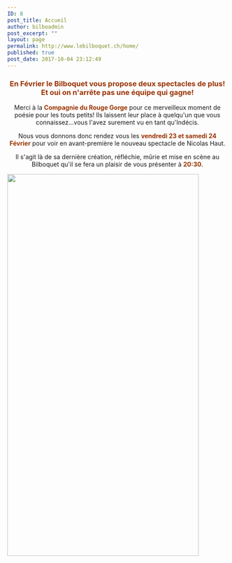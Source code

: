 ```yaml
---
ID: 8
post_title: Accueil
author: bilboadmin
post_excerpt: ""
layout: page
permalink: http://www.lebilboquet.ch/home/
published: true
post_date: 2017-10-04 23:12:49
---
```

<h3 style="text-align: center;"><strong><span style="color: #993300;">En Février le Bilboquet vous propose deux spectacles de plus! Et oui on n'arrête pas une équipe qui gagne!
</span>
</strong></h3>
<p style="text-align: center;">Merci à la <span style="color: #993300;"><strong>Compagnie du Rouge Gorge</strong> </span>pour ce merveilleux moment de poésie pour les touts petits! Ils laissent leur place à quelqu'un que vous connaissez...vous l'avez surement vu en tant qu'Indécis.</p>
<p style="text-align: center;">Nous vous donnons donc rendez vous les <span style="color: #993300;"><strong>vendredi 23 et samedi 24 Février</strong></span> pour voir en avant-première le nouveau spectacle de Nicolas Haut.</p>
<p style="text-align: center;">Il s'agit là de sa dernière création, réfléchie, mûrie et mise en scène au Bilboquet qu'il se fera un plaisir de vous présenter à <strong><span style="color: #993300;">20:30</span></strong><span style="color: #000000;">.</span></p>
<img class="aligncenter wp-image-59 size-full" src="//www.lebilboquet.ch/wp-content/uploads/2017/06/8.Nicolas-Haut.jpg" alt="" width="438" height="875" />

&nbsp;